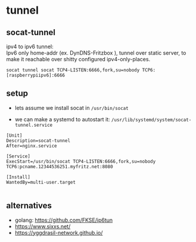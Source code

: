 # tunnel 
## socat-tunnel
ipv4 to ipv6 tunnel:        
Ipv6 only home-addr (ex. DynDNS-Fritzbox ), tunnel over static server, to make it reachable over shitty configured ipv4-only-places.       


```
socat tunnel socat TCP4-LISTEN:6666,fork,su=nobody TCP6:[raspberrypiipv6]:6666
```

## setup
- lets assume we install socat in `/usr/bin/socat`

- we can make a systemd to autostart it: `/usr/lib/systemd/system/socat-tunnel.service`

```
[Unit]
Description=socat-tunnel
After=nginx.service

[Service]
ExecStart=/usr/bin/socat TCP4-LISTEN:6666,fork,su=nobody TCP6:pcname.12344536251.myfritz.net:8080

[Install]
WantedBy=multi-user.target


```

## alternatives

- golang: https://github.com/FKSE/ip6tun
- https://www.sixxs.net/
- https://yggdrasil-network.github.io/